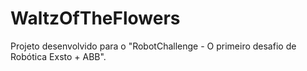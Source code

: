 # WaltzOfTheFlowers
Projeto desenvolvido para o "RobotChallenge - O primeiro desafio de Robótica Exsto + ABB".
